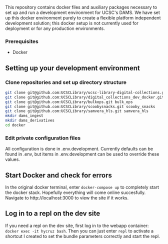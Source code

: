 This repository contains docker files and auxiliary packages necessary to set up and run a development environment for UCSC's DAMS. We have set up this docker environment purely to create a flexible platform independent development solution; this docker setup is not currently used for deployment or for any production environments.

### Prerequisites
- Docker

## Setting up your development environment
### Clone repositories and set up directory structure
```bash
git clone git@github.com:UCSCLibrary/ucsc-library-digital-collections.git hyrax
git clone git@github.com:UCSCLibrary/digital_collections_dev_docker.git docker
git clone git@github.com:UCSCLibrary/bulkops.git bulk_ops
git clone git@github.com:UCSCLibrary/scoobysnacks.git scooby_snacks
git clone git@github.com:UCSCLibrary/samvera_hls.git samvera_hls
mkdir dams_ingest
mkdir dams_derivatives
cd docker
```

### Edit private configuration files
All configuration is done in .env.development.  Currently defaults can be found in .env, but items in .env.development can be used to override these values.


## Start Docker and check for errors
In the original docker terminal, enter `docker-compose up` to completely start the docker stack. Hopefully everything will come online succesfully. Navigate to http://localhost:3000 to view the site if it works.

## Log in to a repl on the dev site
If you need a repl on the dev site, first log in to the webapp container: `docker exec -it hycruz bash`. Then you can just enter `repl` to activate a shortcut I created to set the bundle parameters correctly and start the repl. 
